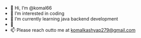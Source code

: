 - 👋 Hi, I’m @komal66
- 👀 I’m interested in coding
- 🌱 I’m currently learning java backend development
- 💞
- 📫 Please reach outto me at komalkashyap279@gmail.com

<!---
komal66/komal66 is a ✨ special ✨ repository because its `README.md` (this file) appears on your GitHub profile.
You can click the Preview link to take a look at your changes.
--->
